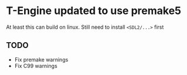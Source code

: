 # T-Engine updated to use premake5

At least this can build on linux. Still need to install `<SDL2/...>` first

## TODO
- Fix premake warnings
- Fix C99 warnings
